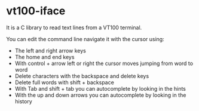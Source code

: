 # vt100-iface
It is a C library to read text lines from a VT100 terminal.

You can edit the command line navigate it with the cursor using:
* The left and right arrow keys
* The home and end keys
* With control + arrow left or right the cursor moves jumping from word to word
* Delete characters with the backspace and delete keys
* Delete full words with shift + backspace
* With Tab and shift + tab you can autocomplete by looking in the hints
* With the up and down arrows you can autocomplete by looking in the history

